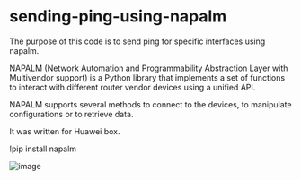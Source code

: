 # sending-ping-using-napalm
The purpose of this code is to send ping for specific interfaces using napalm. 

NAPALM 
(Network Automation and Programmability Abstraction Layer with Multivendor support) is a Python library that implements a set of functions to interact with different router vendor devices using a unified API.

NAPALM supports several methods to connect to the devices, to manipulate configurations or to retrieve data.

It was written for Huawei box.

!pip install napalm

![image](https://user-images.githubusercontent.com/94804863/155887110-5d3dd0e5-6880-4f95-9db4-79de3319edf7.png)

